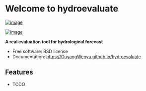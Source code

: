 # Welcome to hydroevaluate


[![image](https://img.shields.io/pypi/v/hydroevaluate.svg)](https://pypi.python.org/pypi/hydroevaluate)

[![image](https://pyup.io/repos/github/OuyangWenyu/hydroevaluate/shield.svg)](https://pyup.io/repos/github/OuyangWenyu/hydroevaluate)


**A real evaluation tool for hydrological forecast**


-   Free software: BSD license
-   Documentation: <https://OuyangWenyu.github.io/hydroevaluate>
    

## Features

-   TODO

